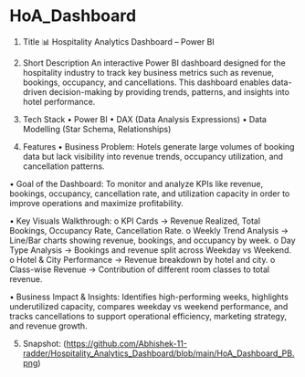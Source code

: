 # HoA_Dashboard
1) Title
📊 Hospitality Analytics Dashboard – Power BI

2) Short Description
An interactive Power BI dashboard designed for the hospitality industry to track key business metrics such as revenue, bookings, occupancy, and cancellations. This dashboard enables data-driven decision-making by providing trends, patterns, and insights into hotel performance.

3) Tech Stack
•	Power BI
•	DAX (Data Analysis Expressions)
•	Data Modelling (Star Schema, Relationships)

5) Features
•	Business Problem: Hotels generate large volumes of booking data but lack visibility into revenue trends, occupancy utilization, and cancellation patterns.

•	Goal of the Dashboard: To monitor and analyze KPIs like revenue, bookings, occupancy, cancellation rate, and utilization capacity in order to improve operations and maximize profitability.

•	Key Visuals Walkthrough:
   o	KPI Cards → Revenue Realized, Total Bookings, Occupancy Rate, Cancellation Rate.
   o	Weekly Trend Analysis → Line/Bar charts showing revenue, bookings, and occupancy by   week.
   o	Day Type Analysis → Bookings and revenue split across Weekday vs Weekend.
   o	Hotel & City Performance → Revenue breakdown by hotel and city.
   o	Class-wise Revenue → Contribution of different room classes to total revenue.

•	Business Impact & Insights: Identifies high-performing weeks, highlights underutilized capacity, compares weekday vs weekend performance, and tracks cancellations to support operational efficiency, marketing strategy, and revenue growth.

5) Snapshot:
   (https://github.com/Abhishek-11-radder/Hospitality_Analytics_Dashboard/blob/main/HoA_Dashboard_PB.png)

